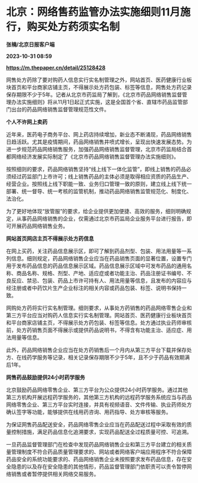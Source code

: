 # 北京：网络售药监管办法实施细则11月施行，购买处方药须实名制
**张楠/北京日报客户端**

**2023-10-31 08:59**

**https://m.thepaper.cn/detail/25128428**

网售处方药除了要对购药人信息实行实名制管理之外，网站首页、医药健康行业板块首页和平台商家店铺主页，不得展示处方药包装、标签等信息，网售处方药记录保存期限不少于5年。记者从北京市药监局了解到，《北京市药品网络销售监督管理办法实施细则》将从11月1日起正式实施，这是全国首个省、直辖市药品监管部门出台的药品网络销售监督管理规范性文件。

**个人不许网上卖药**

近年来，医药电子商务平台、网上药店持续增加，新业态不断涌现，药品网络销售日趋活跃。尤其是疫情期间，药品网络销售井喷式增长，呈现出快速发展态势。为进一步规范药品网络销售服务，加强药品网络销售监督管理，北京市药监局结合首都网络经济发展实际制定了《北京市药品网络销售监督管理办法实施细则》。

按照细则的要求，药品网络销售坚持“线上线下一体化监管”，即线上销售的药品必须经过药监部门上市许可；线上销售药品的主体必须是取得相应资质的药品生产、经营企业。按照线上线下职能一致、业务归口管理一致的原则，建立线上线下统一部署、统一督导、统一考核的监管机制，推动药品网络销售监管规范化、制度化、法治化。

为了更好地体现“放管服”的要求，给企业提供更加便捷、高效的服务，细则明确规定，从事药品网络销售的企业，仅需通过北京市药监局企业服务平台进行报告，即可开展药品网络销售业务。

**网站首页网店主页不得展示处方药信息**

在网上买药，关注药品信息展示区，即可了解到药品剂型、包装、用法用量等一系列信息。细则规定，药品网络销售企业应当在药品销售页面的显著位置，设置专门用于发布药品信息的药品信息展示区域。药品信息展示区域中可发布药品的通用名称、商品名称、规格、剂型、产地、适应症或者功能主治、药品注册证书编号、不良反应、禁忌、包装、药品上市许可持有人、用法用量等信息，且发布的内容应与经注册或者中药饮片生产企业标注的相关内容或药品包装、标签、说明书保持一致。

网购处方药将实行实名制管理。细则要求，从事处方药销售的药品网络零售企业和第三方平台应当对购药人信息实行实名制管理。网站首页、医药健康行业板块首页和平台商家店铺主页，不得展示处方药包装、标签等信息。处方通过执业药师审核前，处方药销售页面不得展示或提供药品说明书，不得含有功能主治、适应症、用法用量等信息。

此外，药品网络销售企业应当在处方药销售后一个月内从第三方平台下载并保存处方、在线药学服务等记录，相关记录保存期限不少于5年，且不少于药品有效期满后1年。

**网售药品鼓励提供24小时药学服务**

北京鼓励药品网络零售企业、第三方平台为公众提供24小时药学服务。通过其他第三方机构开展远程药学服务的，其他第三方机构的远程药学服务系统应当与药品网络零售企业、第三方平台实时连接，并具有视频语音、文件传输、执业药师处方确认签字等功能，能够提供在线用药咨询、用药指导、处方审核等服务。

为保证网售药品配送安全，药品网络零售企业应当在药品配送过程中采取有效的质量控制措施，满足药品信息化追溯要求，实现药品配送全过程质量可控、可追溯。

一旦药品监督管理部门在检查中发现药品网络销售企业和第三方平台建立的相关质量管理制度不符合药品质量管理要求的、网站或者网络客户端应用程序不符合保障药品安全的系统功能要求的、药品网络销售企业未按照要求发布药品信息，存在安全隐患的以及存在安全隐患的其他情形，药品监督管理部门依职责可以责令暂停网络销售或者暂停提供相关网络交易服务。